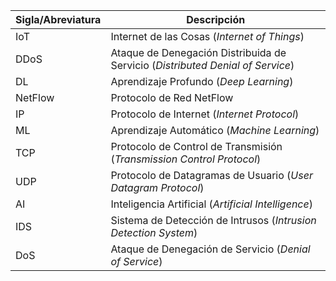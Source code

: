 | Sigla/Abreviatura | Descripción                                                  |
|-------------------|--------------------------------------------------------------|
| IoT               | Internet de las Cosas (*Internet of Things*)                 |
| DDoS              | Ataque de Denegación Distribuida de Servicio (*Distributed Denial of Service*) |
| DL                | Aprendizaje Profundo (*Deep Learning*)                       |
| NetFlow           | Protocolo de Red NetFlow                                     |
| IP                | Protocolo de Internet (*Internet Protocol*)                  |
| ML                | Aprendizaje Automático (*Machine Learning*)                  |
| TCP               | Protocolo de Control de Transmisión (*Transmission Control Protocol*) |
| UDP               | Protocolo de Datagramas de Usuario (*User Datagram Protocol*)|
| AI                | Inteligencia Artificial (*Artificial Intelligence*)          |
| IDS               | Sistema de Detección de Intrusos (*Intrusion Detection System*) |
| DoS               | Ataque de Denegación de Servicio (*Denial of Service*)       |
